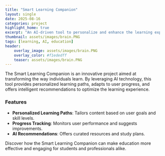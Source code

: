 ```yaml
---
title: "Smart Learning Companion"
layout: single
date: 2025-08-16
categories: project
highlight_home: true
excerpt: "An AI-driven tool to personalize and enhance the learning experience for students and professionals"
thumbnail: assets/images/brain.PNG
tags: [learning, AI, education]
header:
    overlay_image: assets/images/brain.PNG
    overlay_color: #f1ededff
    teaser: assets/images/brain.PNG
---
```

     

The Smart Learning Companion is an innovative project aimed at transforming the way individuals learn. By leveraging AI technology, this tool provides personalized learning paths, adapts to user progress, and offers intelligent recommendations to optimize the learning experience.

### Features
- **Personalized Learning Paths**: Tailors content based on user goals and skill levels.
- **Progress Tracking**: Monitors user performance and suggests improvements.
- **AI Recommendations**: Offers curated resources and study plans.

Discover how the Smart Learning Companion can make education more effective and engaging for students and professionals alike.
